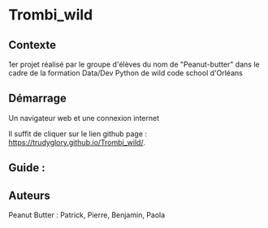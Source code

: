 # Trombi_wild


## Contexte
1er projet réalisé par le groupe d'élèves du nom de "Peanut-butter" dans le cadre de la formation Data/Dev Python de wild code school d'Orléans

## Démarrage

Un navigateur web et une connexion internet

Il suffit de cliquer sur le lien github page : https://trudyglory.github.io/Trombi_wild/.

## Guide : 


## Auteurs

Peanut Butter : Patrick, Pierre, Benjamin, Paola
 
